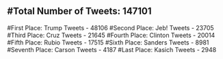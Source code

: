 #Total Number of Tweets: 147101 
---
#First Place: Trump Tweets - 48106
#Second Place: Jeb! Tweets - 23705
#Third Place: Cruz Tweets - 21645
#Fourth Place: Clinton Tweets - 20014
#Fifth Place: Rubio Tweets - 17515
#Sixth Place: Sanders Tweets - 8981
#Seventh Place: Carson Tweets - 4187
#Last Place: Kasich Tweets - 2948
